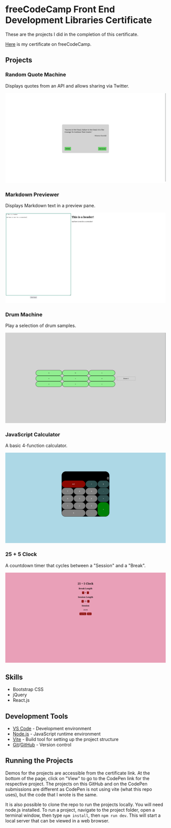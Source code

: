 # freeCodeCamp Front End Development Libraries Certificate

These are the projects I did in the completion of this certificate.

[Here](https://www.freecodecamp.org/certification/fcc30aca8b2-d2c4-4009-a397-2e6d1ecbde3b/front-end-development-libraries) is my certificate on freeCodeCamp.

## Projects

### Random Quote Machine

Displays quotes from an API and allows sharing via Twitter.

![Image of Project](images/quote-machine.png)

### Markdown Previewer

Displays Markdown text in a preview pane.

![Image of Project](images/markdown-previewer.png)

### Drum Machine

Play a selection of drum samples.

![Image of Project](images/drum-machine.png)

### JavaScript Calculator

A basic 4-function calculator.

![Image of Project](images/calculator.png)

### 25 + 5 Clock

A countdown timer that cycles between a "Session" and a "Break".

![Image of Project](images/255-clock.png)

## Skills
- Bootstrap CSS
- jQuery
- React.js

## Development Tools

- [VS Code](https://code.visualstudio.com/) - Development environment
- [Node.js](https://nodejs.org/en/) - JavaScript runtime environment
- [Vite](https://vite.dev/) - Build tool for setting up the project structure
- [Git](https://git-scm.com/)/[GitHub](https://github.com/) - Version control

## Running the Projects

Demos for the projects are accessible from the certificate link. At the bottom of the page, click on "View" to go to the CodePen link for the respective project. The projects on this GitHub and on the CodePen submissions are different as CodePen is not using vite (what this repo uses), but the code that I wrote is the same.

It is also possible to clone the repo to run the projects locally. You will need node.js installed. To run a project, navigate to the project folder, open a terminal window, then type ```npm install```, then ```npm run dev```. This will start a local server that can be viewed in a web browser.
